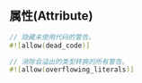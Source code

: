 

## 属性(Attribute)


```rust
// 隐藏未使用代码的警告。
#![allow(dead_code)]

// 消除会溢出的类型转换的所有警告。
#![allow(overflowing_literals)]
```